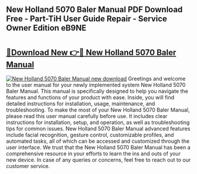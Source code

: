 ## New Holland 5070 Baler Manual PDF Download Free - Part-TiH User Guide Repair - Service Owner Edition eB9NE

# <h2><a href="http://bc70027.oget.top/?id=New+Holland+5070+Baler+Manual">🔗Download New 👉🔴 New Holland 5070 Baler Manual</a></h2>

[![New Holland 5070 Baler Manual new download](https://i.imgur.com/5g1atiW.png)](http://bc70027.oget.top/?id=New+Holland+5070+Baler+Manual)
Greetings and welcome to the user manual for your newly implemented system New Holland 5070 Baler Manual. This manual is specifically designed to help you navigate the features and functions of your product with ease. Inside, you will find detailed instructions for installation, usage, maintenance, and troubleshooting. To make the most of your New Holland 5070 Baler Manual, please read this user manual carefully before use. It includes clear instructions for installation, setup, and operation, as well as troubleshooting tips for common issues. New Holland 5070 Baler Manual advanced features include facial recognition, gesture control, customizable profiles, and automated tasks, all of which can be accessed and customized through the user interface. We trust that the New Holland 5070 Baler Manual has been a comprehensive resource in your efforts to learn the ins and outs of your new device. In case of any queries or concerns, feel free to reach out to our customer service.
